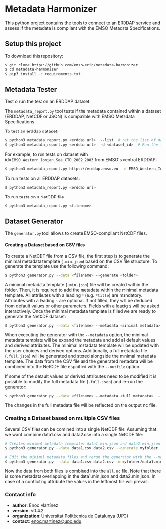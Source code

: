 # Metadata Harmonizer #
This python project contains the tools to connect to an ERDDAP service and assess if the metadata is compliant with the EMSO Metadata Specifications. 

## Setup this project ##
To download this repository:
```bash
$ git clone https://github.com/emso-eric/metadata-harmonizer
$ cd metadata-harmonizer
$ pip3 install -r requirements.txt
```

## Metadata Tester ##
Test o run the test on an ERDDAP dataset:

The `metadata_report.py` tool tests if the metadata contained within a dataset (ERDDAP, NetCDF or JSON) is compatible with EMSO Metadata Specifications.

To test an erddap dataset:
```bash
$ python3 metadata_report.py <erddap url>  --list  # get the list of datasets
$ python3 metadata_report.py <erddap url>  -d <dataset_id>  # Run the test for one dataset
```

For example, to run tests on dataset with id=```EMSO_Western_Ionian_Sea_CTD_2002_2003``` from EMSO's central ERDDAP:
```bash
$ python3 metadata_report.py https://erddap.emso.eu  -d EMSO_Western_Ionian_Sea_CTD_2002_2003
```

    
To run tests on all ERDDAP datasets:
```bash
$ python3 metadata_report.py <erddap url> 
```
To run tests on a NetCDF file
```bash
$ python3 metadata_report.py <filename> 
```

## Dataset Generator ##
The `generator.py` tool allows to create EMSO-compliant NetCDF files.

#### Creating a Dataset based on CSV files ####
To create a NetCDF file from a CSV file, the first step is to generate the minimal metadata template (`.min.json`) based on the CSV file structure. To generate the template use the following command:  

```bash
$ python3 generator.py --data <filename> --generate <folder> 
```

A minimal metadata template (`.min.json`) file will be created within the folder. Then, it is required to add the metadata within the minimal metadata template. All attributes with a leading `*` (e.g. `*title`) are mandatory. Attributes with a leading `~` are optional. If not filled, they will be deduced from default values or other parameters. Fields with a leadig `$` will be asked interactively. Once the minimal metadata template is filled we are ready to generate the NetCDF dataset:

```bash
$ python3 generator.py --data <filename> --metadata <minimal metadata>  --outfile <output nc file> 
```
When executing the generator with the `--metadata` option, the minimal metadata template will be expand the metadata and add all default values and derived attributes. The minimal metadata template will be updated with the user choices and derived options. Additionally, a full metadata file (`.full.json`) will be generated and stored alongside the minimal metadata template. The data from the CSV file and the generated metadata will be combined into the NetCDF file espcified with the `--outfile` option.

If some of the default values or derived attributes need to be modified it is possible to modify the full metadata file (`.full.json`) and re-run the generator:
```bash
$ python3 generator.py --data <filename> --metadata <full metadata>  --outfile <output nc file> 
```

The changes in the full metadata file will be reflected on the output nc file.

### Creating a Dataset based on multiple CSV files ###

Several CSV files can be comined into a single NetCDF file. Assuming that we want combine data1.csv and data2.csv into a single NetCDF file: 

```bash
# Creates minimal metadata templates data1.min.json and data2.min.json
$ python3 generator.py --data data1.csv data2.csv --generate myfolder

# Edit the minimal metadata files and rerun the generator with the --metadata option
$ python3 generator.py --data data1.csv data2.csv -m myfolder/data1.min.json myfolder/data2.min.json -o all.nc
```

Now the data from both files is combined into the `all.nc` file. Note that there is some metadata overlapping in the data1.min.json and data2.min.json. In case of a conflicting attribute the values in the leftmost file will prevail.


### Contact info ###

* **author**: Enoc Martínez  
* **version**: v0.4.2    
* **organization**: Universitat Politècnica de Catalunya (UPC)  
* **contact**: enoc.martinez@upc.edu  
